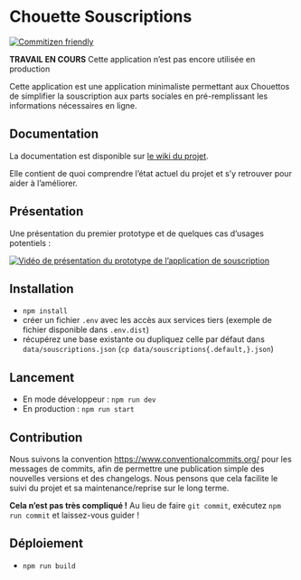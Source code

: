 # Chouette Souscriptions

[![Commitizen friendly](https://img.shields.io/badge/commitizen-friendly-brightgreen.svg)](http://commitizen.github.io/cz-cli/)

**TRAVAIL EN COURS** Cette application n’est pas encore utilisée en production

Cette application est une application minimaliste permettant aux Chouettos de
simplifier la souscription aux parts sociales en pré-remplissant les
informations nécessaires en ligne.

## Documentation

La documentation est disponible sur
[le wiki du projet](https://github.com/lachouettecoop/souscriptions/wiki/).

Elle contient de quoi comprendre l’état actuel du projet et s’y retrouver pour
aider à l’améliorer.

## Présentation

Une présentation du premier prototype et de quelques cas d’usages potentiels :

[![Vidéo de présentation du prototype de l’application de souscription](https://img.youtube.com/vi/OBFxTrIkNeU/0.jpg)](https://www.youtube.com/watch?v=OBFxTrIkNeU)

## Installation

- `npm install`
- créer un fichier `.env` avec les accès aux services tiers (exemple de fichier
  disponible dans `.env.dist`)
- récupérez une base existante ou dupliquez celle par défaut dans
  `data/souscriptions.json` (`cp data/souscriptions{.default,}.json`)

## Lancement

- En mode développeur : `npm run dev`
- En production : `npm run start`

## Contribution

Nous suivons la convention https://www.conventionalcommits.org/ pour les
messages de commits, afin de permettre une publication simple des nouvelles
versions et des changelogs. Nous pensons que cela facilite le suivi du projet et
sa maintenance/reprise sur le long terme.

**Cela n’est pas très compliqué !** Au lieu de faire `git commit`, exécutez
`npm run commit` et laissez-vous guider !

## Déploiement

- `npm run build`
